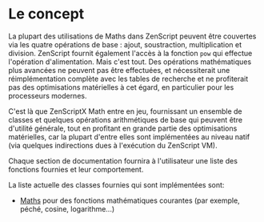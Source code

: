 # Le concept

La plupart des utilisations de Maths dans ZenScript peuvent être couvertes via les quatre opérations de base : ajout, soustraction, multiplication et division. ZenScript fournit également l'accès à la fonction `pow` qui effectue l'opération d'alimentation. Mais c'est tout. Des opérations mathématiques plus avancées ne peuvent pas être effectuées, et nécessiterait une réimplémentation complète avec les tables de recherche et ne profiterait pas des optimisations matérielles à cet égard, en particulier pour les processeurs modernes.

C'est là que ZenScriptX Math entre en jeu, fournissant un ensemble de classes et quelques opérations arithmétiques de base qui peuvent être d'utilité générale, tout en profitant en grande partie des optimisations matérielles, car la plupart d'entre elles sont implémentées au niveau natif (via quelques indirections dues à l'exécution du ZenScript VM).

Chaque section de documentation fournira à l'utilisateur une liste des fonctions fournies et leur comportement.

La liste actuelle des classes fournies qui sont implémentées sont:

- [Maths](/Mods/Boson/Math/Math/) pour des fonctions mathématiques courantes (par exemple, péché, cosine, logarithme...)
